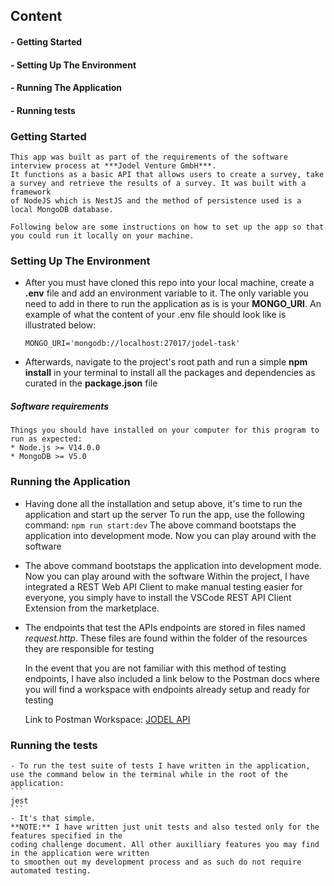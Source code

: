 ## Content
#### - Getting Started
#### - Setting Up The Environment
#### - Running The Application
#### - Running tests


### Getting Started 

    This app was built as part of the requirements of the software interview process at ***Jodel Venture GmbH***.
    It functions as a basic API that allows users to create a survey, take a survey and retrieve the results of a survey. It was built with a framework
    of NodeJS which is NestJS and the method of persistence used is a local MongoDB database.

    Following below are some instructions on how to set up the app so that you could run it locally on your machine.

### Setting Up The Environment

   - After you must have cloned this repo into your local machine, create a **.env** file and add an environment variable to it.
    The only variable you need to add in there to run the application as is is your **MONGO_URI**. An example of what the content of your .env file should look like
    is illustrated below:
     ```
     MONGO_URI='mongodb://localhost:27017/jodel-task'
     ```
   - Afterwards, navigate to the project's root path and run a simple **npm install** in your terminal to install all the packages and dependencies as curated in the **package.json** file 
##### Software requirements
    Things you should have installed on your computer for this program to run as expected:
    * Node.js >= V14.0.0
    * MongoDB >= V5.0


### Running the Application
   - Having done all the installation and setup above, it's time to run the application and start up the server
     To run the app, use the following command:
    ```
    npm run start:dev
    ```
    The above command bootstaps the application into development mode. Now you can play around with the software
    
  - The above command bootstaps the application into development mode. Now you can play around with the software
    Within the project, I have integrated a REST Web API Client to make manual testing easier for everyone, you simply
    have to install the VSCode REST API Client Extension from the marketplace.

  - The endpoints that test the APIs endpoints are stored in files named _request.http_. These files are found within the folder 
    of the resources they are responsible for testing


    In the event that you are not familiar with this method of testing endpoints, I have also included a link below to the Postman docs where
    you will find a workspace with endpoints already setup and ready for testing 

    Link to Postman Workspace: [JODEL API](https://www.postman.com/kippa-api-doc/workspace/jodel)


### Running the tests

    - To run the test suite of tests I have written in the application, use the command below in the terminal while in the root of the application:
    ```
    jest
    ```
    - It's that simple. 
    **NOTE:** I have written just unit tests and also tested only for the features specified in the 
    coding challenge document. All other auxilliary features you may find in the application were written 
    to smoothen out my development process and as such do not require automated testing.




